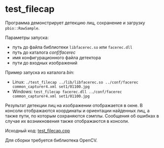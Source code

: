 # test_filecap

Программа демонстрирует детекцию лиц, сохранение и загрузку `pbio::RawSample`.

Параметры запуска:

* путь до файла библиотеки `libfacerec.so` или `facerec.dll`
* путь до каталога *conf/facerec*
* имя конфигурационного файла детектора
* пути до входных изображений

Пример запуска из каталога *bin*:

* Linux: `./test_filecap ../lib/libfacerec.so ../conf/facerec common_capturer4.xml set1/01100.jpg`
* Windows: `test_filecap facerec.dll ../conf/facerec common_capturer4.xml set1/01100.jpg`

Результат детекции лиц на изображении отображается в окне. В консоли отображаются координаты и ориентации найденных лиц, а также пути, по которым сохраняются сэмплы. Сообщения об ошибках в случае их возникновения также отображаются в консоли.

Исходный код: [test_filecap.cpp](../../../../examples/cpp/test_filecap/test_filecap.cpp)

Для сборки требуется библиотека OpenCV.
